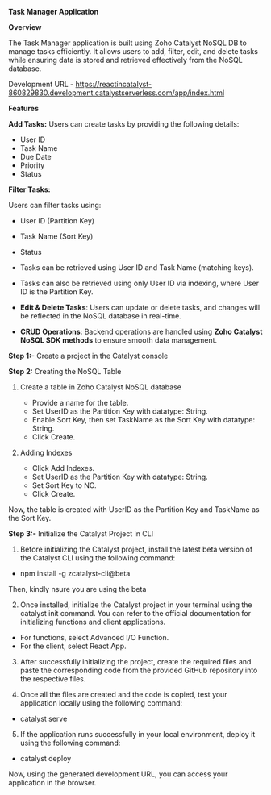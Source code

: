 **Task Manager Application**

**Overview**

The Task Manager application is built using Zoho Catalyst NoSQL DB to manage tasks efficiently. It allows users to add, filter, edit, and delete tasks while ensuring data is stored and retrieved effectively from the NoSQL database.

Development URL -  https://reactincatalyst-860829830.development.catalystserverless.com/app/index.html

**Features**

**Add Tasks:** Users can create tasks by providing the following details:
* User ID
* Task Name
* Due Date
* Priority
* Status

**Filter Tasks:**

 Users can filter tasks using:
 
* User ID (Partition Key)
* Task Name (Sort Key)
* Status

* Tasks can be retrieved using User ID and Task Name (matching keys).

* Tasks can also be retrieved using only User ID via indexing, where User ID is the Partition Key.

* **Edit & Delete Tasks**: Users can update or delete tasks, and changes will be reflected in the NoSQL database in real-time.

* **CRUD Operations**: Backend operations are handled using **Zoho Catalyst NoSQL SDK methods** to ensure smooth data management.



**Step 1:-**
Create a project in the Catalyst console


**Step 2:** Creating the NoSQL Table

1. Create a table in Zoho Catalyst NoSQL database

    * Provide a name for the table.
    * Set UserID as the Partition Key with datatype: String.
    * Enable Sort Key, then set TaskName as the Sort Key with datatype: String.
    * Click Create.

1. Adding Indexes

    * Click Add Indexes.
    * Set UserID as the Partition Key with datatype: String.
    * Set Sort Key to NO.
    * Click Create.

Now, the table is created with UserID as the Partition Key and TaskName as the Sort Key.

**Step 3:-** Initialize the Catalyst Project in CLI

1. Before initializing the Catalyst project, install the latest beta version of the Catalyst CLI using the following command:

* npm install -g zcatalyst-cli@beta

Then, kindly nsure you are using the beta 
   
2. Once installed, initialize the Catalyst project in your terminal using the catalyst init command. You can refer to the official documentation for initializing functions and client applications.

* For functions, select Advanced I/O Function.
* For the client, select React App.

3. After successfully initializing the project, create the required files and paste the corresponding code from the provided GitHub repository into the respective files.

4. Once all the files are created and the code is copied, test your application locally using the following command:

* catalyst serve

5. If the application runs successfully in your local environment, deploy it using the following command:

* catalyst deploy

Now, using the generated development URL, you can access your application in the browser.
